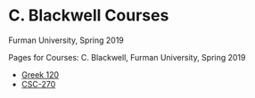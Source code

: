 # C. Blackwell Courses

Furman University, Spring 2019

Pages for Courses: C. Blackwell, Furman University, Spring 2019

- [Greek 120](greek120.md)
- [CSC-270](comp_hum.md)
